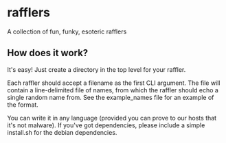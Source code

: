 # rafflers
A collection of fun, funky, esoteric rafflers

## How does it work?
It's easy! Just create a directory in the top level for your raffler.

Each raffler should accept a filename as the first CLI argument. The file will contain a line-delimited file of names, from which the raffler should echo a single random name from. See the example_names file for an example of the format.

You can write it in any language (provided you can prove to our hosts that it's not malware). If you've got dependencies, please include a simple install.sh for the debian dependencies.
